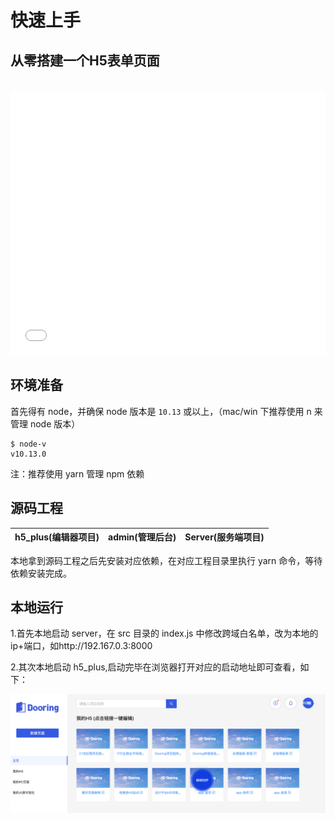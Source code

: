 # 快速上手

## 从零搭建一个H5表单页面

<iframe src="//player.bilibili.com/player.html?aid=715343955&bvid=BV1QQ4y1Z725&cid=332145157&page=1" scrolling="no" border="0" frameborder="no" framespacing="0" allowfullscreen="true" style="width: 100%;height: 420px; margin-top: 20px"> </iframe>


## 环境准备

首先得有 node，并确保 node 版本是 `10.13` 或以上，（mac/win 下推荐使用 n 来管理 node 版本）

```
$ node-v
v10.13.0
```

注：推荐使用 yarn 管理 npm 依赖

## 源码工程

| h5_plus(编辑器项目) | admin(管理后台) | Server(服务端项目) |
| ------------------- | --------------- | ------------------ |


本地拿到源码工程之后先安装对应依赖，在对应工程目录里执行 yarn 命令，等待依赖安装完成。

## 本地运行

1.首先本地启动 server，在 src 目录的 index.js 中修改跨域白名单，改为本地的 ip+端口，如http://192.167.0.3:8000

2.其次本地启动 h5_plus,启动完毕在浏览器打开对应的启动地址即可查看，如下：

<img src="../../img/common/home.png" alt="foo">
